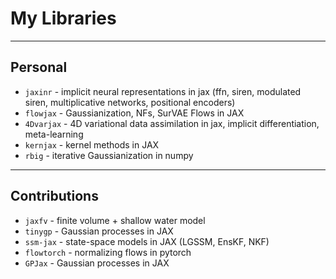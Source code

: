 # My Libraries


---
## Personal

* `jaxinr` - implicit neural representations in jax (ffn, siren, modulated siren, multiplicative networks, positional encoders)
* `flowjax` - Gaussianization, NFs, SurVAE Flows in JAX
* `4Dvarjax` - 4D variational data assimilation in jax, implicit differentiation, meta-learning
* `kernjax` - kernel methods in JAX
* `rbig` - iterative Gaussianization in numpy


---
## Contributions

* `jaxfv` - finite volume + shallow water model
* `tinygp` - Gaussian processes in JAX
* `ssm-jax` - state-space models in JAX (LGSSM, EnsKF, NKF)
* `flowtorch` - normalizing flows in pytorch
* `GPJax` - Gaussian processes in JAX